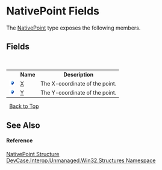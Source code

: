 # NativePoint Fields
 

The <a href="T_DevCase_Interop_Unmanaged_Win32_Structures_NativePoint">NativePoint</a> type exposes the following members.


## Fields
&nbsp;<table><tr><th></th><th>Name</th><th>Description</th></tr><tr><td>![Public field](media/pubfield.gif "Public field")</td><td><a href="F_DevCase_Interop_Unmanaged_Win32_Structures_NativePoint_X">X</a></td><td>
The X-coordinate of the point.</td></tr><tr><td>![Public field](media/pubfield.gif "Public field")</td><td><a href="F_DevCase_Interop_Unmanaged_Win32_Structures_NativePoint_Y">Y</a></td><td>
The Y-coordinate of the point.</td></tr></table>&nbsp;
<a href="#nativepoint-fields">Back to Top</a>

## See Also


#### Reference
<a href="T_DevCase_Interop_Unmanaged_Win32_Structures_NativePoint">NativePoint Structure</a><br /><a href="N_DevCase_Interop_Unmanaged_Win32_Structures">DevCase.Interop.Unmanaged.Win32.Structures Namespace</a><br />